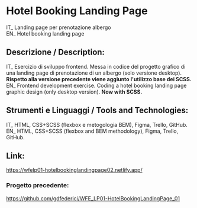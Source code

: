 # Hotel Booking Landing Page
IT_ Landing page per prenotazione albergo<br/>
EN_ Hotel booking landing page<br/>

## Descrizione / Description:
IT_ Esercizio di sviluppo frontend. Messa in codice del progetto grafico di una landing page di prenotazione di un albergo (solo versione desktop). **Rispetto alla versione precedente viene aggiunto l'utilizzo base dei SCSS.**<br/>
EN_ Frontend development exercise. Coding a hotel booking landing page graphic design (only desktop version). **Now with SCSS.**<br/>

## Strumenti e Linguaggi / Tools and Technologies:
IT_ HTML, CSS+SCSS (flexbox e metogologia BEM), Figma, Trello, GitHub.<br/>
EN_ HTML, CSS+SCSS (flexbox and BEM methodology), Figma, Trello, GitHub.<br/>

## Link:
https://wfelp01-hotelbookinglandingpage02.netlify.app/<br/> 

### Progetto precedente:
https://github.com/gdfederici/WFE_LP01-HotelBookingLandingPage_01<br/>